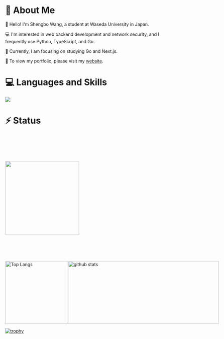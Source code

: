 # :wave: About Me
:school: Hello! I'm Shengbo Wang, a student at Waseda University in Japan.  

:computer: I'm interested in web backend development and network security, and I frequently use Python, TypeScript, and Go. 

:blossom: Currently, I am focusing on studying Go and Next.js.

:star2: To view my portfolio, please visit my [website](https://keihakuoh.github.io/).

# :computer: Languages and Skills
<a href="https://skillicons.dev">
  <img src="https://skillicons.dev/icons?i=cs,dotnet,js,vue,react,nextjs,nodejs,express,html,css,bootstrap,docker,kubernetes,linux,prometheus,grafana,anaconda,go,ruby,rails,c,matlab,r,py,flask,sqlite,postgres,pytorch,tensorflow,git" />
</a>

# :zap: Status
<div style="display: flex; flex-direction: column; align-items: center; width: 100%;">
  <!-- 一行目: プロファイルサマリーカード -->
  <div style="width: 100%; display: flex; justify-content: center; align-items: center; height: 400px;">
    <img src="http://github-profile-summary-cards.vercel.app/api/cards/profile-details?username=KeihakuOh&theme=onedark" style="flex: 1 0 auto; max-width: 100%; min-width: 100%; height: 235px;">
  </div>

  <!-- 二行目: 言語使用統計とGitHub統計 -->
  <div style="width: 100%; display: flex; justify-content: space-around; align-items: center;">
    <img alt="Top Langs" src="https://github-readme-stats.vercel.app/api/top-langs/?username=KeihakuOh&layout=compact&count_private=true&show_icons=true&theme=onedark" style="flex: 1 1 50%; height: 200px;">
    <img alt="github stats" src="https://github-readme-stats.vercel.app/api?username=KeihakuOh&show_icons=true&theme=onedark" style="flex: 1 1 100%; width: 480px; height: 200px;">
  </div>
</div>



[![trophy](https://github-profile-trophy.vercel.app/?username=KeihakuOh&theme=onedark&column=9
)](https://github.com/ryo-ma/github-profile-trophy)


<!--
**KeihakuOh/KeihakuOh** is a ✨ _special_ ✨ repository because its `README.md` (this file) appears on your GitHub profile.

Here are some ideas to get you started:

- 🔭 I’m currently working on ...
- 🌱 I’m currently learning ...
- 👯 I’m looking to collaborate on ...
- 🤔 I’m looking for help with ...
- 💬 Ask me about ...
- 📫 How to reach me: ...
- 😄 Pronouns: ...
- ⚡ Fun fact: ...
-->

